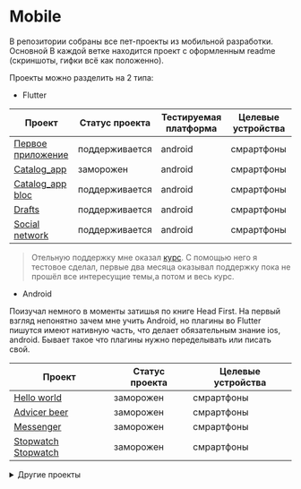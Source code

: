 # Mobile
В репозитории собраны все пет-проекты из мобильной разработки. Основной В каждой ветке находится проект с оформленным readme 
(скриншоты, гифки всё как положенно).

Проекты можно разделить на 2 типа:
- Flutter

| Проект                          | Статус проекта       | Тестируемая платформа| Целевые устройства |
| ------------------------------- | -------------------- | -------------------- | ------------------ |
| [Первое приложение][FirstApp]   | поддерживается       | android              | смрартфоны         | 
| [Catalog_app][OldCatalog]       | заморожен            | android              | смрартфоны         |
| [Catalog_app bloc][BlocCatalog] | поддерживается       | android              | смрартфоны         |
| [Drafts][Drafts]                | поддерживается       | android              | смрартфоны         |
| [Social network][SocialNetwork] | поддерживается       | android              | смрартфоны         |

>   Отельную поддержку мне оказал [курс][UdemyAcademiamind]. С помощью него я тестовое сделал, первые
>    два месяца оказывал поддержку пока не прошёл все интересущие темы,а потом и весь курс.
 
- Android

 Поизучал немного в моменты затишья по книге Head First. На первый взгляд непонятно зачем
 мне учить Android, но плагины во Flutter пишутся имеют нативную часть, что делает обязательным
 знание ios, android. Бывает такое что плагины нужно переделывать или писать свой.
  
| Проект                          | Статус проекта       | Целевые устройства |
| ------------------------------- | -------------------- | ------------------ |
| [Hello world][HelloWorld]       | заморожен            | смрартфоны         | 
| [Advicer beer][AdvicerBeer]     | заморожен            | смрартфоны         |
| [Messenger][Messanger]          | заморожен            | смрартфоны         |
| [Stopwatch] [Stopwatch]         | заморожен            | смрартфоны         |

<details>
    <summary>Другие проекты</summary>
        
<details> 
<summary>Mobile</summ                                                                                                       
#### Flutter
                                                                                                                                 
| Проект                          | Статус проекта       | Тестируемая платформа| Целевые устройства |                       
| ------------------------------- | -------------------- | -------------------- | ------------------ |                       
| [Первое приложение][FirstApp]   | поддерживается       | android              | смрартфоны         |                       
| [Catalog_app][OldCatalog]       | заморожен            | android              | смрартфоны         |                       
| [Catalog_app bloc][BlocCatalog] | поддерживается       | android              | смрартфоны         |                       
| [Drafts][Drafts]                | поддерживается       | android              | смрартфоны         |                       
| [Social network][SocialNetwork] | поддерживается       | android              | смрартфоны         |                       
                                                                                                                                                                                                                                                                     
#### Android                                                                                                                    
                                                                                                                                                                                                                                                                                                                                     
| Проект                          | Статус проекта       | Целевые устройства |                                              
| ------------------------------- | -------------------- | ------------------ |                                              
| [Hello world][HelloWorld]       | заморожен            | смрартфоны         |                                              
| [Advicer beer][AdvicerBeer]     | заморожен            | смрартфоны         |                                              
| [Messenger][Messanger]          | заморожен            | смрартфоны         |                                              
| [Stopwatch] [Stopwatch]         | заморожен            | смрартфоны         |                                              
</details>                                                                                                                                 
</details>

 
[FirstApp]:<https://github.com/iebrosalin/mobile/tree/flutter/first_app_flutter>
[OldCatalog]:<https://github.com/iebrosalin/mobile/tree/flutter/catalog_app/old>
[BlocCatalog]:<https://github.com/iebrosalin/mobile/tree/flutter/catalog_app/bloc>
[BlocCatalog]:<https://github.com/iebrosalin/mobile/tree/flutter/catalog_app/bloc>
[Drafts]:<https://github.com/iebrosalin/mobile/tree/flutter/drafrs_flutter>
[SocialNetwork]:<https://github.com/iebrosalin/mobile/tree/flutter/social_network>
[UdemyAcademiamind]:<https://www.udemy.com/course/learn-flutter-dart-to-build-ios-android-apps/>

[HelloWorld]:<https://github.com/iebrosalin/mobile/tree/android/hello_world>
[AdvicerBeer]:<https://github.com/iebrosalin/mobile/tree/android/advicer_beer>
[Messanger]:<https://github.com/iebrosalin/mobile/tree/android/messanger>
[Stopwatch]:<https://github.com/iebrosalin/mobile/tree/android/stopwatch>